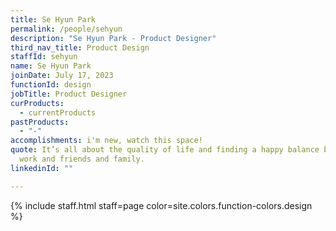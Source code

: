 ```yaml
---
title: Se Hyun Park
permalink: /people/sehyun
description: "Se Hyun Park - Product Designer"
third_nav_title: Product Design
staffId: sehyun
name: Se Hyun Park
joinDate: July 17, 2023
functionId: design
jobTitle: Product Designer
curProducts:
  - currentProducts
pastProducts:
  - "-"
accomplishments: i'm new, watch this space!
quote: It’s all about the quality of life and finding a happy balance between
  work and friends and family.
linkedinId: ""

---
```


{% include staff.html staff=page color=site.colors.function-colors.design %}
